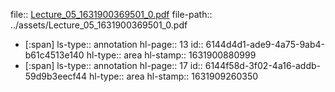 file:: [Lecture_05_1631900369501_0.pdf](../assets/Lecture_05_1631900369501_0.pdf)
file-path:: ../assets/Lecture_05_1631900369501_0.pdf

- [:span]
  ls-type:: annotation
  hl-page:: 13
  id:: 6144d4d1-ade9-4a75-9ab4-b61c4513e140
  hl-type:: area
  hl-stamp:: 1631900880999
- [:span]
  ls-type:: annotation
  hl-page:: 17
  id:: 6144f58d-3f02-4a16-addb-59d9b3eecf44
  hl-type:: area
  hl-stamp:: 1631909260350